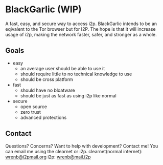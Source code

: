 # BlackGarlic (WIP)
A fast, easy, and secure way to access i2p.
BlackGarlic intends to be an eqivalent to the Tor browser but for I2P. The hope is that it will increase usage of i2p, making the network faster, safer, and stronger as a whole.

## Goals
* easy
    * an average user should be able to use it
    * should require little to no technical knowledge to use
    * should be cross platform
* fast
    * should have no bloatware 
    * should be just as fast as using i2p like normal
* secure
    * open source
    * zero trust
    * advanced protections

## Contact
Questions? Concerns? Want to help with development? Contact me!
You can email me using the clearnet or i2p. 
clearnet(normal internet): [wrenb@i2pmail.org](mailto:wrenb@i2pmail.org)
i2p: [wrenb@mail.i2p](mailto:wrenb@mail.i2p)
